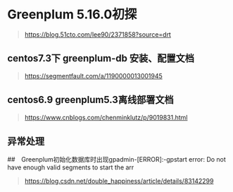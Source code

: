
# Greenplum 5.16.0初探
> https://blog.51cto.com/lee90/2371858?source=drt

##  centos7.3下 greenplum-db 安装、配置文档
> https://segmentfault.com/a/1190000013001945

## centos6.9 greenplum5.3离线部署文档
> https://www.cnblogs.com/chenminklutz/p/9019831.html


## 异常处理 
##　Greenplum初始化数据库时出现gpadmin-[ERROR]:-gpstart error: Do not have enough valid segments to start the arr
> https://blog.csdn.net/double_happiness/article/details/83142299
